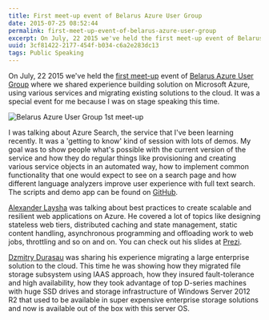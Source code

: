 ```yaml
---
title: First meet-up event of Belarus Azure User Group
date: 2015-07-25 08:52:44
permalink: first-meet-up-event-of-belarus-azure-user-group
excerpt: On July, 22 2015 we've held the first meet-up event of Belarus Azure User Group where we shared experience building solution on Microsoft Azure, using various services and migrating existing solutions to the cloud. It was a special event for me because I was on stage speaking this time.
uuid: 3cf81422-2177-454f-b034-c6a2e283dc13
tags: Public Speaking
---
```


On July, 22 2015 we've held the [first meet-up](https://www.facebook.com/events/950090191709618/) event of [Belarus Azure User Group](https://www.facebook.com/groups/AzureBelarus/) where we shared experience building solution on Microsoft Azure, using various services and migrating existing solutions to the cloud. It was a special event for me because I was on stage speaking this time.

![Belarus Azure User Group 1st meet-up](https://blogcontent.azureedge.net/9e487299-0cc8-42c6-b195-35add9bf35bc.jpeg)

I was talking about Azure Search, the service that I've been learning recently. It was a 'getting to know' kind of session with lots of demos. My goal was to show people what's possible with the current version of the service and how they do regular things like provisioning and creating various service objects in an automated way, how to implement common functionality that one would expect to see on a search page and how different language analyzers improve user experience with full text search. The scripts and demo app can be found on [GitHub](https://github.com/dzimchuk/azure-search).

[Alexander Laysha](https://www.facebook.com/alexander.laysha) was talking about best practices to create scalable and resilient web applications on Azure. He covered a lot of topics like designing stateless web tiers, distributed caching and state management, static content handling, asynchronous programming and offloading work to web jobs, throttling and so on and on. You can check out his slides at [Prezi](https://prezi.com/2ay2t_uhe5hw/design-and-implement-azure-web-apps-for-scale-and-resilience/).

[Dzmitry Durasau](https://www.facebook.com/dzmitry.durasau) was sharing his experience migrating a large enterprise solution to the cloud. This time he was showing how they migrated file storage subsystem using IAAS approach, how they insured fault-tolerance and high availability, how they took advantage of top D-series machines with huge SSD drives and storage infrastructure of Windows Server 2012 R2 that used to be available in super expensive enterprise storage solutions and now is available out of the box with this server OS.